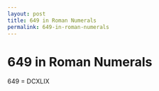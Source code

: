```yaml
---
layout: post
title: 649 in Roman Numerals
permalink: 649-in-roman-numerals
---
```


# 649 in Roman Numerals

649 = DCXLIX
